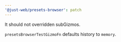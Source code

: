 ```yaml
---
'@just-web/presets-browser': patch
---
```


It should not overridden subGizmos.

`presetsBrowserTestGizmoFn` defaults history to `memory`.
